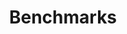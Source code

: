 ---
title: Benchmarks
section_title: Compare vector <br/>search performance
description: The first comparative benchmark and benchmarking framework for vector search engines
keywords:
  - vector databases comparative benchmark
  - Qdrant vs Milvus
  - Qdrant vs Weaviate
  - Qdrant vs ElasticSearch
  - benchmark
  - performance
  - latency
  - RPS
  - comparison
  - vector search
  - embedding
preview_image: /benchmarks/benchmark-1.png
---